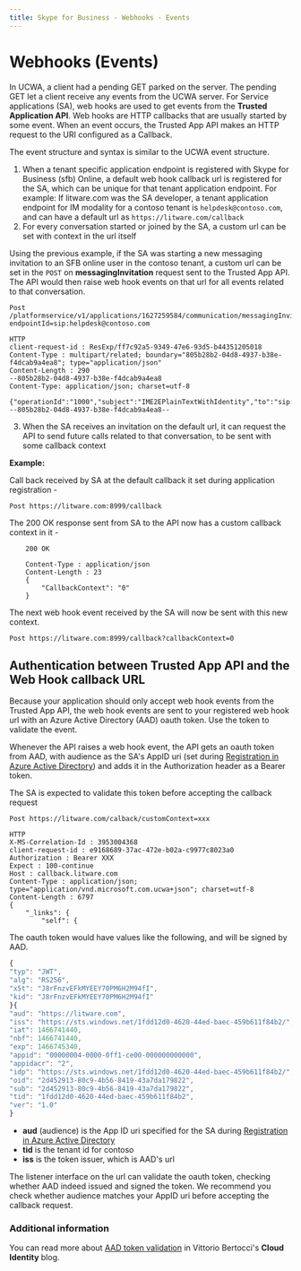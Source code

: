 ```yaml
---
title: Skype for Business - Webhooks - Events
---
```

# Webhooks (Events)

In UCWA, a client had a pending GET parked on the server. The pending GET let a client receive any events from the UCWA server.
For Service applications (SA), web hooks are used to get events from the **Trusted Application API**.  Web hooks are HTTP callbacks that are usually started by some event.  When an event occurs, the Trusted App API makes an HTTP request to the URI configured as a Callback.
 
The event structure and syntax is similar to the UCWA event structure.
 
1. When a tenant specific application endpoint is registered with Skype for Business (sfb) Online, a default web hook callback url is registered for the SA, which can be unique for that tenant application endpoint.
  For example:
  If litware.com was the SA developer, a tenant application endpoint for IM modality for a contoso tenant is `helpdesk@contoso.com`, and can have a default url as `https://litware.com/callback`
2. For every conversation started or joined by the SA, a custom url can be set with context in the url itself
 
Using the previous example, if the SA was starting a new messaging invitation to an SFB online user in the contoso tenant, a custom url can be set in the `POST` on **messagingInvitation** request sent to the Trusted App API.
The API would then raise web hook events on that url for all events related to that conversation.
 
```
Post /platformservice/v1/applications/1627259584/communication/messagingInvitations?endpointId=sip:helpdesk@contoso.com

HTTP
client-request-id : ResExp/ff7c92a5-9349-47e6-93d5-b44351205018
Content-Type : multipart/related; boundary="805b28b2-04d8-4937-b38e-f4dcab9a4ea8"; type="application/json"
Content-Length : 290
--805b28b2-04d8-4937-b38e-f4dcab9a4ea8
Content-Type: application/json; charset=utf-8
 
{"operationId":"1000","subject":"IME2EPlainTextWithIdentity","to":"sip:UcapE2EUser1@contoso.com","callbackUrl":"https://litware.com/calback/customContext=xxx"}
--805b28b2-04d8-4937-b38e-f4dcab9a4ea8--
```
 
3. When the SA receives an invitation on the default url, it can request the API to send future calls related to that conversation, to be sent with some callback context
 
**Example:**
 
Call back received by SA at the default callback it set during application registration -
 
`Post https://litware.com:8999/callback`

The 200 OK response sent from SA to the API now has a custom callback context in it -

```HTTP
    200 OK
 
    Content-Type : application/json
    Content-Length : 23
    {
        "CallbackContext": "0"
    }
```
 
The next web hook event received by the SA will now be sent with this new context.
 
`Post https://litware.com:8999/callback?callbackContext=0`
 


## Authentication between Trusted App API and the Web Hook callback URL
 
Because your application should only accept web hook events from the Trusted App API, the web hook events are sent to your registered web hook url with an Azure Active Directory (AAD) oauth token. Use the token to validate the event.
 
Whenever the API raises a web hook event, the API gets an oauth token from AAD, with audience as the SA's AppID uri (set during [Registration in Azure Active Directory](onenote:#Registration%20in%20Azure%20Active%20Directory&section-id={309DC58E-4D90-43ED-B73E-6F306CD5675C}&page-id={14E37764-23D4-40F7-9821-A4CD5EE59904}&end&base-path=https://microsoft.sharepoint.com/teams/skypedevex/SiteAssets/Skype%20DevEx%20Notebook/Platform%20Service/Skype%20For%20Business%20Platform%20Onboarding.one)) and adds it in the Authorization header as a Bearer token.
 
The SA is expected to validate this token before accepting the callback request
 
 
```
Post https://litware.com/calback/customContext=xxx
 
HTTP
X-MS-Correlation-Id : 3953004368
client-request-id : e9168689-37ac-472e-b02a-c9977c8023a0
Authorization : Bearer XXX
Expect : 100-continue
Host : callback.litware.com
Content-Type : application/json; type="application/vnd.microsoft.com.ucwa+json"; charset=utf-8
Content-Length : 6797
{
    "_links": {
        "self": {
```
 
The oauth token would have values like the following, and will be signed by AAD.

```JavaScript
{
"typ": "JWT",
"alg": "RS256",
"x5t": "J8rFnzvEFkMYEEY70PM6H2M94fI",
"kid": "J8rFnzvEFkMYEEY70PM6H2M94fI"
}{
"aud": "https://litware.com",
"iss": "https://sts.windows.net/1fdd12d0-4620-44ed-baec-459b611f84b2/",
"iat": 1466741440,
"nbf": 1466741440,
"exp": 1466745340,
"appid": "00000004-0000-0ff1-ce00-000000000000",
"appidacr": "2",
"idp": "https://sts.windows.net/1fdd12d0-4620-44ed-baec-459b611f84b2/",
"oid": "2d452913-80c9-4b56-8419-43a7da179822",
"sub": "2d452913-80c9-4b56-8419-43a7da179822",
"tid": "1fdd12d0-4620-44ed-baec-459b611f84b2",
"ver": "1.0"
}
```

 
* **aud** (audience) is the App ID uri specified for the SA during [Registration in Azure Active Directory](onenote:#Registration%20in%20Azure%20Active%20Directory&section-id={309DC58E-4D90-43ED-B73E-6F306CD5675C}&page-id={14E37764-23D4-40F7-9821-A4CD5EE59904}&end&base-path=https://microsoft.sharepoint.com/teams/skypedevex/SiteAssets/Skype%20DevEx%20Notebook/Platform%20Service/Skype%20For%20Business%20Platform%20Onboarding.one)
* **tid** is the tenant id for contoso
* **iss** is the token issuer, which is AAD's url
 
The listener interface on the url can validate the oauth token, checking whether AAD indeed issued and signed the token. We recommend you check whether audience matches your AppID uri before accepting the callback request.
 
### Additional information

You can read more about [AAD token validation](http://www.cloudidentity.com/blog/2014/03/03/principles-of-token-validation/) in Vittorio Bertocci's **Cloud Identity** blog.
